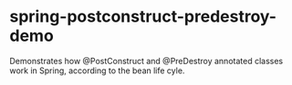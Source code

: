 # spring-postconstruct-predestroy-demo

Demonstrates how @PostConstruct and @PreDestroy annotated classes work in Spring, according to the bean life cyle.

